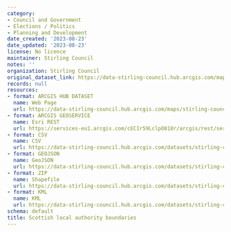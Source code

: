 ```yaml
---
category:
- Council and Government
- Elections / Politics
- Planning and Development
date_created: '2023-08-23'
date_updated: '2023-08-23'
license: No licence
maintainer: Stirling Council
notes: ''
organization: Stirling Council
original_dataset_link: https://data-stirling-council.hub.arcgis.com/maps/stirling-council::scottish-local-authority-boundaries
records: null
resources:
- format: ARCGIS HUB DATASET
  name: Web Page
  url: https://data-stirling-council.hub.arcgis.com/maps/stirling-council::scottish-local-authority-boundaries
- format: ARCGIS GEOSERVICE
  name: Esri REST
  url: https://services-eu1.arcgis.com/cECIr59LclpO818r/arcgis/rest/services/scottish_local_authority_boundaries/FeatureServer/4
- format: CSV
  name: CSV
  url: https://data-stirling-council.hub.arcgis.com/datasets/stirling-council::scottish-local-authority-boundaries.csv?outSR=%7B%22latestWkid%22%3A27700%2C%22wkid%22%3A27700%7D
- format: GEOJSON
  name: GeoJSON
  url: https://data-stirling-council.hub.arcgis.com/datasets/stirling-council::scottish-local-authority-boundaries.geojson?outSR=%7B%22latestWkid%22%3A27700%2C%22wkid%22%3A27700%7D
- format: ZIP
  name: Shapefile
  url: https://data-stirling-council.hub.arcgis.com/datasets/stirling-council::scottish-local-authority-boundaries.zip?outSR=%7B%22latestWkid%22%3A27700%2C%22wkid%22%3A27700%7D
- format: KML
  name: KML
  url: https://data-stirling-council.hub.arcgis.com/datasets/stirling-council::scottish-local-authority-boundaries.kml?outSR=%7B%22latestWkid%22%3A27700%2C%22wkid%22%3A27700%7D
schema: default
title: Scottish local authority boundaries
---
```

